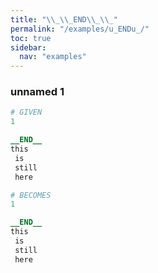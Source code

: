 ```yaml
---
title: "\\_\\_END\\_\\_"
permalink: "/examples/u_ENDu_/"
toc: true
sidebar:
  nav: "examples"
---
```


### unnamed 1
```ruby
# GIVEN
1

__END__
this 
 is 
 still 
 here
```
```ruby
# BECOMES
1

__END__
this 
 is 
 still 
 here
```
